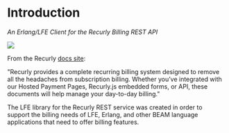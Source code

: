 # Introduction

*An Erlang/LFE Client for the Recurly Billing REST API*

<img src="images/recurly-logo-small.png" />

From the Recurly [docs site](https://docs.recurly.com/):

"Recurly provides a complete recurring billing system designed to remove all the headaches from subscription billing. Whether you’ve integrated with our Hosted Payment Pages, Recurly.js embedded forms, or API, these documents will help manage your day-to-day billing."

The LFE library for the Recurly REST service was created in order to support the billing needs of LFE, Erlang, and other BEAM language applications that need to offer billing features.
